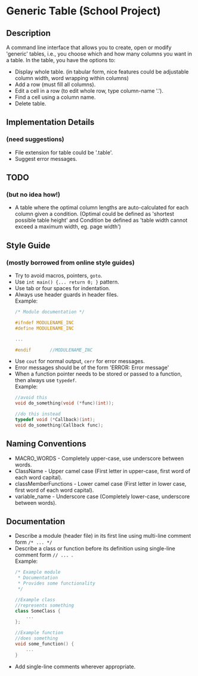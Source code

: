 # Generic Table (School Project)
## Description
A command line interface that allows you to create, open or modify 'generic' tables,
i.e., you choose which and how many columns you want in a table. In the table, you have
the options to:
- Display whole table.
   (in tabular form, nice features could be adjustable column width, word wrapping within columns)
- Add a row (must fill all columns).
- Edit a cell in a row (to edit whole row, type column-name '.').
- Find a cell using a column name.
- Delete table.

## Implementation Details 
### (need suggestions)
- File extension for table could be '.table'.
- Suggest error messages.

## TODO
### (but no idea how!)
- A table where the optimal column lengths are auto-calculated for each column given a condition.
  (Optimal could be defined as 'shortest possible table height' and
   Condition be defined as 'table width cannot exceed a maximum width, eg. page width')

## Style Guide
### (mostly borrowed from online style guides)
- Try to avoid macros, pointers, `goto`.
- Use `int main() {... return 0; }` pattern.
- Use tab or four spaces for indentation.
- Always use header guards in header files. <br />
   Example:
   ```c++
   /* Module documentation */

   #ifndef MODULENAME_INC
   #define MODULENAME_INC

   ...

   #endif       //MODULENAME_INC
   ```
- Use `cout` for normal output, `cerr` for error messages.
- Error messages should be of the form 'ERROR: Error message'
- When a function pointer needs to be stored or passed to a function, then always use `typedef`. <br />
   Example:
   ```c++
   //avoid this
   void do_something(void (*func)(int));

   //do this instead
   typedef void (*Callback)(int);
   void do_something(Callback func);
   ```

## Naming Conventions
- MACRO_WORDS - Completely upper-case, use underscore between words.
- ClassName - Upper camel case (First letter in upper-case, first word of each word capital).
- classMemberFunctions - Lower camel case (First letter in lower case, first word of each word capital).
- variable_name - Underscore case (Completely lower-case, underscore between words).

## Documentation
- Describe a module (header file) in its first line using multi-line comment form `/* ... */`
- Describe a class or function before its definition using single-line comment form `// ... `. <br />
   Example:
   ```c++
   /* Example module
    * Documentation
    * Provides some functionality
    */

   //Example class
   //represents something
   class SomeClass {
       ...
   };

   //Example function
   //does something
   void some_function() {
       ...
   }
   ```
- Add single-line comments wherever appropriate.
